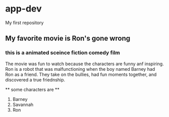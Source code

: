 # app-dev
My first repository
## My favorite movie is Ron's gone wrong
### this is a animated sceince fiction comedy film

The movie was fun to watch because the characters are funny anf inspiring. Ron
is a robot that was malfunctioning when the boy named Barney had Ron as a friend.
They take on the bullies, had fun moments together, and discovered a true friednship. 

** some characters are **
1. Barney
2. Savannah
3. Ron

